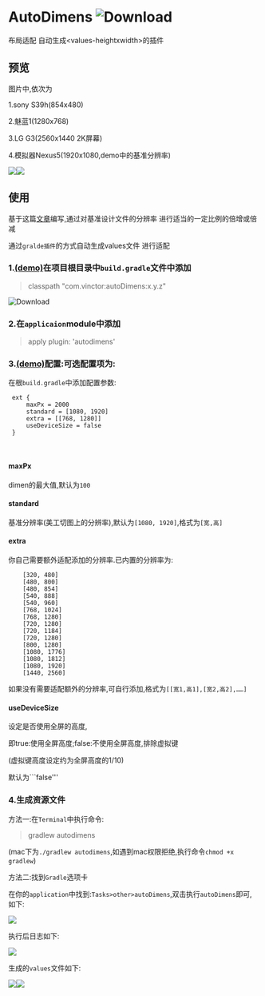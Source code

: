 # AutoDimens  ![Download](https://api.bintray.com/packages/xcht1209/maven/autoDimens/images/download.svg)
布局适配  自动生成&lt;values-heightxwidth>的插件

## 预览
图片中,依次为

1.sony S39h(854x480)

2.魅蓝1(1280x768)

3.LG G3(2560x1440  2K屏幕)

4.模拟器Nexus5(1920x1080,demo中的基准分辨率)

![](screenshot/multi.jpg)![](screenshot/nexus5.jpg)

## 使用

基于这篇[文章](http://blog.csdn.net/lmj623565791/article/details/45460089)编写,通过对基准设计文件的分辨率 进行适当的一定比例的倍增或倍减

通过```gralde插件```的方式自动生成values文件 进行适配

### 1.[(demo)](https://github.com/Vinctor/AutoDimens/blob/master/build.gradle)在项目根目录中```build.gradle```文件中添加

>classpath "com.vinctor:autoDimens:x.y.z"

 ![Download](https://api.bintray.com/packages/xcht1209/maven/autoDimens/images/download.svg)
 
### 2.在```applicaion```module中添加

>apply plugin: 'autodimens'

### 3.[(demo)](https://github.com/Vinctor/AutoDimens/blob/master/app/build.gradle)配置:可选配置项为:
在根```build.gradle```中添加配置参数:

     ext {
         maxPx = 2000
         standard = [1080, 1920]
         extra = [[768, 1280]]
         useDeviceSize = false
     }
     
#### maxPx

dimen的最大值,默认为```100```

#### standard

基准分辨率(美工切图上的分辨率),默认为```[1080, 1920]```,格式为```[宽,高]```

#### extra

你自己需要额外适配添加的分辨率.已内置的分辨率为:

        [320, 480]
        [480, 800]
        [480, 854]
        [540, 888]
        [540, 960]
        [768, 1024]
        [768, 1280]
        [720, 1280]
        [720, 1184]
        [720, 1280]
        [800, 1280]
        [1080, 1776]
        [1080, 1812]
        [1080, 1920]
        [1440, 2560]
        
 如果没有需要适配额外的分辨率,可自行添加,格式为```[[宽1,高1],[宽2,高2],……]```

#### useDeviceSize
设定是否使用全屏的高度,

即true:使用全屏高度;false:不使用全屏高度,排除虚拟键

(虚拟键高度设定约为全屏高度的1/10) 

默认为```false'''

### 4.生成资源文件

方法一:在```Terminal```中执行命令:

>gradlew autodimens

(mac下为```./gradlew autodimens```,如遇到mac权限拒绝,执行命令```chmod +x gradlew```)

方法二:找到```Gradle```选项卡

在你的```application```中找到:```Tasks>other>autoDimens```,双击执行```autoDimens```即可, 如下:

![](screenshot/gradle.png)

执行后日志如下:

![](screenshot/build.jpg)

生成的```values```文件如下:

![](screenshot/befor.png)![](screenshot/after.png)
